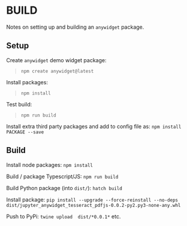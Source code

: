 # BUILD

Notes on setting up and building an `anywidget` package.

## Setup

Create `anywidget` demo widget package:

> `npm create anywidget@latest`

Install packages:

> `npm install`

Test build:

> `npm run build`

Install extra third party packages and add to config file as: `npm install PACKAGE --save`

## Build

Install node packages: `npm install`

Build / package Typescript/JS: `npm run build`

Build Python package (into `dist/`): `hatch build`

Install package: `pip install --upgrade --force-reinstall --no-deps dist/jupyter_anywidget_tesseract_pdfjs-0.0.2-py2.py3-none-any.whl`

Push to PyPi: `twine upload  dist/*0.0.1*` etc.
